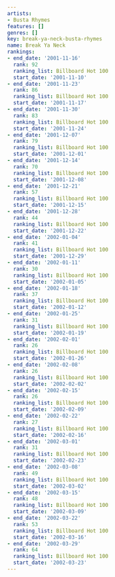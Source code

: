 ```yaml
---
artists:
- Busta Rhymes
features: []
genres: []
key: break-ya-neck-busta-rhymes
name: Break Ya Neck
rankings:
- end_date: '2001-11-16'
  rank: 92
  ranking_list: Billboard Hot 100
  start_date: '2001-11-10'
- end_date: '2001-11-23'
  rank: 86
  ranking_list: Billboard Hot 100
  start_date: '2001-11-17'
- end_date: '2001-11-30'
  rank: 83
  ranking_list: Billboard Hot 100
  start_date: '2001-11-24'
- end_date: '2001-12-07'
  rank: 79
  ranking_list: Billboard Hot 100
  start_date: '2001-12-01'
- end_date: '2001-12-14'
  rank: 70
  ranking_list: Billboard Hot 100
  start_date: '2001-12-08'
- end_date: '2001-12-21'
  rank: 57
  ranking_list: Billboard Hot 100
  start_date: '2001-12-15'
- end_date: '2001-12-28'
  rank: 44
  ranking_list: Billboard Hot 100
  start_date: '2001-12-22'
- end_date: '2002-01-04'
  rank: 41
  ranking_list: Billboard Hot 100
  start_date: '2001-12-29'
- end_date: '2002-01-11'
  rank: 30
  ranking_list: Billboard Hot 100
  start_date: '2002-01-05'
- end_date: '2002-01-18'
  rank: 37
  ranking_list: Billboard Hot 100
  start_date: '2002-01-12'
- end_date: '2002-01-25'
  rank: 31
  ranking_list: Billboard Hot 100
  start_date: '2002-01-19'
- end_date: '2002-02-01'
  rank: 26
  ranking_list: Billboard Hot 100
  start_date: '2002-01-26'
- end_date: '2002-02-08'
  rank: 26
  ranking_list: Billboard Hot 100
  start_date: '2002-02-02'
- end_date: '2002-02-15'
  rank: 26
  ranking_list: Billboard Hot 100
  start_date: '2002-02-09'
- end_date: '2002-02-22'
  rank: 27
  ranking_list: Billboard Hot 100
  start_date: '2002-02-16'
- end_date: '2002-03-01'
  rank: 31
  ranking_list: Billboard Hot 100
  start_date: '2002-02-23'
- end_date: '2002-03-08'
  rank: 49
  ranking_list: Billboard Hot 100
  start_date: '2002-03-02'
- end_date: '2002-03-15'
  rank: 48
  ranking_list: Billboard Hot 100
  start_date: '2002-03-09'
- end_date: '2002-03-22'
  rank: 53
  ranking_list: Billboard Hot 100
  start_date: '2002-03-16'
- end_date: '2002-03-29'
  rank: 64
  ranking_list: Billboard Hot 100
  start_date: '2002-03-23'
---
```


